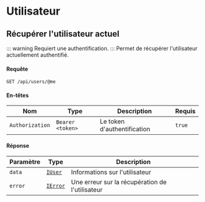 # Utilisateur
## Récupérer l'utilisateur actuel
::: warning
Requiert une authentification.
:::
Permet de récupérer l'utilisateur actuellement authentifié.

#### Requête
```http
GET /api/users/@me
```

#### En-têtes
| Nom | Type | Description | Requis |
| --- | --- | --- | --- |
| `Authorization` | `Bearer <token>` | Le token d'authentification | `true` |

#### Réponse
| Paramètre | Type | Description |
| --- | --- | --- |
| `data` | [`IUser`](/docs/api/users/typing.html#iuser) | Informations sur l'utilisateur |
| `error` | [`IError`](/docs/api/typing.html#ierror) | Une erreur sur la récupération de l'utilisateur |
